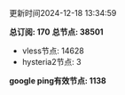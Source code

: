 更新时间2024-12-18 13:34:59

**总订阅: 170**
**总节点: 38501**
- vless节点: 14628
- hysteria2节点: 3

**google ping有效节点: 1138**
